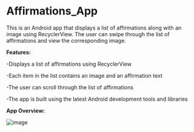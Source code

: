 # Affirmations_App
This is an Android app that displays a list of affirmations along with an image using RecyclerView. The user can swipe through the list of affirmations and view the corresponding image.

**Features:**

-Displays a list of affirmations using RecyclerView

-Each item in the list contains an image and an affirmation text

-The user can scroll through the list of affirmations

-The app is built using the latest Android development tools and libraries


**App Overview:**

![image](https://user-images.githubusercontent.com/62145475/230942651-f81b440a-5351-4ad5-a512-fc65ee51416b.png)
